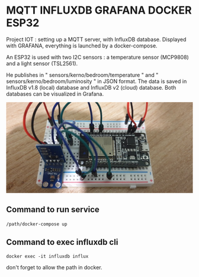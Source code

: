 # MQTT INFLUXDB GRAFANA DOCKER ESP32

Project IOT : setting up a MQTT server, with InfluxDB database. Displayed with GRAFANA, everything is launched by a docker-compose.

An ESP32 is used with two I2C sensors : a temperature sensor (MCP9808) and a light sensor (TSL2561). 

He publishes in " sensors/kerno/bedroom/temperature " and " sensors/kerno/bedroom/luminosity " in JSON format. The data is saved in InfluxDB v1.8 (local) database and InfluxDB v2 (cloud) database. Both databases can be visualized in Grafana.

<p align="center">
    <img  src="esp32.jpg" alt="Esp32 with sensors">
</p>

## Command to run service

```
/path/docker-compose up
```

## Command to exec influxdb cli

```
docker exec -it influxdb influx
```

don't forget to allow the path in docker.
